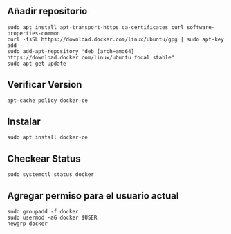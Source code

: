 
## Añadir repositorio

    sudo apt install apt-transport-https ca-certificates curl software-properties-common
    curl -fsSL https://download.docker.com/linux/ubuntu/gpg | sudo apt-key add -
    sudo add-apt-repository "deb [arch=amd64] https://download.docker.com/linux/ubuntu focal stable"
    sudo apt-get update

## Verificar Version

    apt-cache policy docker-ce

## Instalar

    sudo apt install docker-ce

## Checkear Status

    sudo systemctl status docker

## Agregar permiso para el usuario actual

    sudo groupadd -f docker
    sudo usermod -aG docker $USER
    newgrp docker
